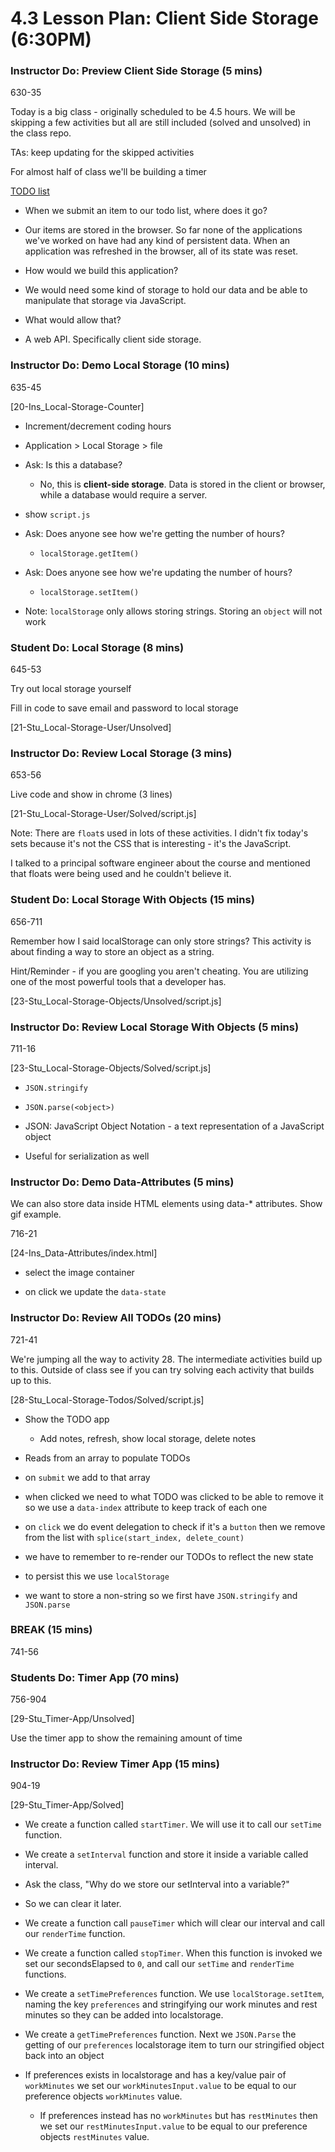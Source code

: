 # 4.3 Lesson Plan: Client Side Storage (6:30PM)

### Instructor Do: Preview Client Side Storage (5 mins)

630-35

Today is a big class - originally scheduled to be 4.5 hours. We will be skipping a few activities but all are still included (solved and unsolved) in the class repo.

TAs: keep updating for the skipped activities

For almost half of class we'll be building a timer

[TODO list](file:///Users/sshadley/uw/FullStack-Ground/01-Class-Content/04-Web-APIs/01-Activities/28-Stu_Local-Storage-Todos/Solved/index.html)

  * When we submit an item to our todo list, where does it go?

  * Our items are stored in the browser. So far none of the applications we've worked on have had any kind of persistent data. When an application was refreshed in the browser, all of its state was reset. 

 * How would we build this application?

  * We would need some kind of storage to hold our data and be able to manipulate that storage via JavaScript.

  * What would allow that?

 * A web API. Specifically client side storage.

### Instructor Do: Demo Local Storage (10 mins)

635-45

[20-Ins_Local-Storage-Counter]

* Increment/decrement coding hours

* Application > Local Storage > file

* Ask: Is this a database?

  * No, this is **client-side storage**. Data is stored in the client or browser, while a database would require a server.
  
* show `script.js`

* Ask: Does anyone see how we're getting the number of hours?
  
  * `localStorage.getItem()`

* Ask: Does anyone see how we're updating the number of hours?
  
  * `localStorage.setItem()`

* Note: `localStorage` only allows storing strings. Storing an `object` will not work

### Student Do: Local Storage (8 mins)

645-53

Try out local storage yourself

Fill in code to save email and password to local storage

[21-Stu_Local-Storage-User/Unsolved]

### Instructor Do: Review Local Storage (3 mins)

653-56

Live code and show in chrome (3 lines)

[21-Stu_Local-Storage-User/Solved/script.js]

Note: There are `float`s used in lots of these activities. I didn't fix today's sets because it's not the CSS that is interesting - it's the JavaScript.

I talked to a principal software engineer about the course and mentioned that floats were being used and he couldn't believe it.

### Student Do: Local Storage With Objects (15 mins)

656-711

Remember how I said localStorage can only store strings? This activity is about finding a way to store an object as a string.

Hint/Reminder - if you are googling you aren't cheating. You are utilizing one of the most powerful tools that a developer has.

[23-Stu_Local-Storage-Objects/Unsolved/script.js]

### Instructor Do: Review Local Storage With Objects (5 mins)

711-16

[23-Stu_Local-Storage-Objects/Solved/script.js]

 * `JSON.stringify`

 * `JSON.parse(<object>)`

 * JSON: JavaScript Object Notation - a text representation of a JavaScript object

 * Useful for serialization as well

### Instructor Do: Demo Data-Attributes (5 mins)

We can also store data inside HTML elements using data-* attributes. Show gif example.

716-21

[24-Ins_Data-Attributes/index.html]

* select the image container

* on click we update the `data-state`

### Instructor Do: Review All TODOs (20 mins)

721-41

We're jumping all the way to activity 28. The intermediate activities build up to this. Outside of class see if you can try solving each activity that builds up to this.

[28-Stu_Local-Storage-Todos/Solved/script.js]

* Show the TODO app

  * Add notes, refresh, show local storage, delete notes

* Reads from an array to populate TODOs

* on `submit` we add to that array

* when clicked we need to what TODO was clicked to be able to remove it so we use a `data-index` attribute to keep track of each one

* on `click` we do event delegation to check if it's a `button` then we remove from the list with `splice(start_index, delete_count)`

* we have to remember to re-render our TODOs to reflect the new state

* to persist this we use `localStorage`

* we want to store a non-string so we first have `JSON.stringify` and `JSON.parse`

### BREAK (15 mins)

741-56

### Students Do: Timer App (70 mins)

756-904

[29-Stu_Timer-App/Unsolved]

Use the timer app to show the remaining amount of time

### Instructor Do: Review Timer App (15 mins)

904-19

[29-Stu_Timer-App/Solved]

  * We create a function called `startTimer`. We will use it to call our `setTime` function.
  
  * We create a `setInterval` function and store it inside a variable called interval.

  * Ask the class, "Why do we store our setInterval into a variable?"

  * So we can clear it later.

  * We create a function call `pauseTimer` which will clear our interval and call our `renderTime` function.

  * We create a function called `stopTimer`. When this function is invoked we set our secondsElapsed to `0`, and call our `setTime` and `renderTime` functions.

  * We create a `setTimePreferences` function. We use `localStorage.setItem`, naming the key `preferences` and stringifying our work minutes and rest minutes so they can be added into localstorage.

  * We create a `getTimePreferences` function. Next we `JSON.Parse` the getting of our `preferences` localstorage item to turn our stringified object back into an object

* If preferences exists in localstorage and has a key/value pair of `workMinutes` we set our `workMinutesInput.value` to be equal to our preference objects `workMinutes` value.
  
  * If preferences instead has no `workMinutes` but has `restMinutes` then we set our `restMinutesInput.value` to be equal to our preference objects `restMinutes` value.
